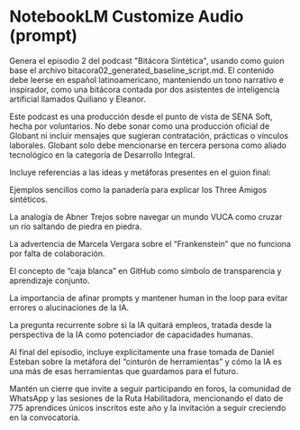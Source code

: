 # NotebookLM Customize Audio (prompt)

Genera el episodio 2 del podcast "Bitácora Sintética", usando como guion base el archivo bitacora02_generated_baseline_script.md. El contenido debe leerse en español latinoamericano, manteniendo un tono narrativo e inspirador, como una bitácora contada por dos asistentes de inteligencia artificial llamados Quiliano y Eleanor.

Este podcast es una producción desde el punto de vista de SENA Soft, hecha por voluntarios. No debe sonar como una producción oficial de Globant ni incluir mensajes que sugieran contratación, prácticas o vínculos laborales. Globant solo debe mencionarse en tercera persona como aliado tecnológico en la categoría de Desarrollo Integral.

Incluye referencias a las ideas y metáforas presentes en el guion final:

Ejemplos sencillos como la panadería para explicar los Three Amigos sintéticos.

La analogía de Abner Trejos sobre navegar un mundo VUCA como cruzar un río saltando de piedra en piedra.

La advertencia de Marcela Vergara sobre el “Frankenstein” que no funciona por falta de colaboración.

El concepto de “caja blanca” en GitHub como símbolo de transparencia y aprendizaje conjunto.

La importancia de afinar prompts y mantener human in the loop para evitar errores o alucinaciones de la IA.

La pregunta recurrente sobre si la IA quitará empleos, tratada desde la perspectiva de la IA como potenciador de capacidades humanas.

Al final del episodio, incluye explícitamente una frase tomada de Daniel Esteban sobre la metáfora del “cinturón de herramientas” y cómo la IA es una más de esas herramientas que guardamos para el futuro.

Mantén un cierre que invite a seguir participando en foros, la comunidad de WhatsApp y las sesiones de la Ruta Habilitadora, mencionando el dato de 775 aprendices únicos inscritos este año y la invitación a seguir creciendo en la convocatoria.
